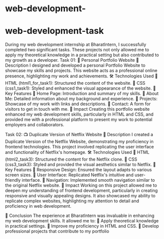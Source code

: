 # web-development-
# web-development-task 
During my web development internship at BharatIntern, I successfully completed two significant tasks. These projects not only allowed me to apply my theoretical knowledge in a practical setting but also contributed to my growth as a developer.
Task 01: 🎨 Personal Portfolio Website
  📄 Description
          I designed and developed a personal Portfolio Website to showcase my skills and projects. This website acts as a professional online presence, highlighting my work and achievements.
  🛠️ Technologies Used
       🔹 HTML (html1_for_task1): Structured the content of the website.
       🔹 CSS (css1_task1): Styled and enhanced the visual appearance of the website.
  🌟 Key Features
       🔹 Home Page: Introduction and summary of my skills.
       🔹 About Me: Detailed information about my background and experience.
       🔹 Projects: Showcase of my work with links and descriptions.
       🔹 Contact: A form for visitors to get in touch with me.
  🎯 Impact
          Creating this portfolio website enhanced my web development skills, particularly in HTML and CSS, and provided me with a professional platform to present my work to potential employers and collaborators.

Task 02: 📺 Duplicate Version of Netflix Website
  📄 Description
          I created a Duplicate Version of the Netflix Website, demonstrating my proficiency in frontend technologies. This project involved replicating the user interface and functionality of Netflix's homepage.
  🛠️ Technologies Used
        🔹 HTML (html2_task3): Structured the content for the Netflix clone.
        🔹 CSS (css3_task3): Styled and provided the visual aesthetics similar to Netflix.
  🌟 Key Features
        🔹 Responsive Design: Ensured the layout adapts to various screen sizes.
        🔹 User Interface: Replicated Netflix's intuitive and user-friendly interface.
        🔹 Navigation: Implemented smooth navigation similar to the original Netflix website.
  🎯 Impact
           Working on this project allowed me to deepen my understanding of frontend development, particularly in creating responsive and visually appealing designs. It also showcased my ability to replicate complex websites, highlighting my attention to detail and proficiency in web development.
          
🚀 Conclusion
       The experience at BharatIntern was invaluable in enhancing my web development skills. It allowed me to:
         🔹 Apply theoretical knowledge in practical settings.
         🔹 Improve my proficiency in HTML and CSS.
         🔹 Develop professional projects that contribute to my portfolio
